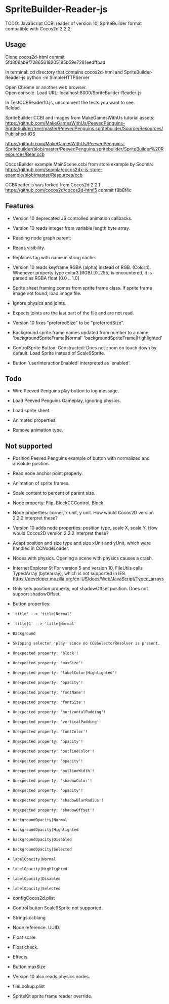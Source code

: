 SpriteBuilder-Reader-js
=======================

TODO:  JavaScript CCBI reader of version 10, SpriteBuilder format compatible with Cocos2d 2.2.2.  


Usage
-----

Clone cocos2d-html commit 5fd806ab9f72865618205195b59e7281eedffbad

In terminal:
cd directory that contains cocos2d-html and SpriteBuilder-Reader-js
python -m SimpleHTTPServer

Open Chrome or another web browser.  
Open console.
Load URL:
localhost:8000/SpriteBuilder-Reader-js

In TestCCBReader10.js, uncomment the tests you want to see.  
Reload.

SpriteBuilder CCBI and images from MakeGamesWithUs tutorial assets:
https://github.com/MakeGamesWithUs/PeevedPenguins-Spritebuilder/tree/master/PeevedPenguins.spritebuilder/Source/Resources/Published-iOS

https://github.com/MakeGamesWithUs/PeevedPenguins-Spritebuilder/blob/master/PeevedPenguins.spritebuilder/SpriteBuilder%20Resources/Bear.ccb

CocosBuilder example MainScene.ccbi from store example by Soomla:
https://github.com/soomla/cocos2dx-js-store-example/blob/master/Resources/ccb

CCBReader.js was forked from Cocos2d 2.2.1
https://github.com/cocos2d/cocos2d-html5
commit f8b8f4c


Features
--------

 * Version 10 deprecated JS controlled animation callbacks.
 
 * Version 10 reads integer from variable length byte array.
  
 * Reading node graph parent:
  
 * Reads visibility.
 
 * Replaces tag with name in string cache.
  
 * Version 10 reads keyframe RGBA (alpha) instead of RGB.  (Color4).  Whenever property type color3 (RGB) [0..255] is encountered, it is parsed as RGBA float [0.0 .. 1.0]
  
 * Sprite sheet framing comes from sprite frame class.
   If sprite frame image not found, load image file.
  
 * Ignore physics and joints.  
 
 * Expects joints are the last part of the file and are not read.
 
 * Version 10 fixes "preferedSize" to be "preferredSize".

 * Background sprite frame names updated from number to a name:
   'backgroundSpriteFrame|Normal'
   'backgroundSpriteFrame|Highlighted' 
 
 * ControlSprite Button:
       Constructed:  Does not zoom on touch down by default.
       Load Sprite instead of Scale9Sprite.
 
 * Button 'userInteractionEnabled' interpreted as 'enabled'.

Todo
----

 * Wire Peeved Penguins play button to log message.

 * Load Peeved Penguins Gameplay, ignoring physics.

 * Load sprite sheet.
 
 * Animated properties.
 
 * Remove animation type.

Not supported
-------------

 * Position Peeved Penguins example of button with normalized and absolute position.

 * Read node anchor point properly.
 
 * Animation of sprite frames.
 
 * Scale content to percent of parent size.

 * Node property:  Flip, BlockCCControl, Block.

 * Node properties:  corner, x unit, y unit.  How would Cocos2D version 2.2.2 interpret these?
 
 * Version 10 adds node properties:  position type, scale X, scale Y.  How would Cocos2D version 2.2.2 interpret these?
 
 * Adapt position and size type and size xUnit and yUnit, which were handled in CCNodeLoader. 

 * Nodes with physics.  Opening a scene with physics causes a crash.

 * Internet Explorer 9: For version 5 and version 10, FileUtils calls TypedArray (bytearray), which is not supported in IE9.
 <https://developer.mozilla.org/en-US/docs/Web/JavaScript/Typed_arrays>

 * Only sets position property, not shadowOffset position.  Does not support shadowOffset.
 
 * Button properties:
 *     'title' --> 'title|Normal'
 *     'title|1' --> 'title|Normal'
 *     Background 
 *     Skipping selector 'play' since no CCBSelectorResolver is present.
 *     Unexpected property: 'block'!
 *     Unexpected property: 'maxSize'!
 *     Unexpected property: 'labelColor|Highlighted'!
 *     Unexpected property: 'opacity'!
 *     Unexpected property: 'fontName'!
 *     Unexpected property: 'fontSize'!
 *     Unexpected property: 'horizontalPadding'!
 *     Unexpected property: 'verticalPadding'!
 *     Unexpected property: 'fontColor'!
 *     Unexpected property: 'opacity'!
 *     Unexpected property: 'outlineColor'!
 *     Unexpected property: 'opacity'!
 *     Unexpected property: 'outlineWidth'!
 *     Unexpected property: 'shadowColor'!
 *     Unexpected property: 'opacity'!
 *     Unexpected property: 'shadowBlurRadius'!
 *     Unexpected property: 'shadowOffset'! 
 *     backgroundOpacity|Normal
 *     backgroundOpacity|Highlighted
 *     backgroundOpacity|Disabled
 *     backgroundOpacity|Selected
 *     labelOpacity|Normal
 *     labelOpacity|Highlighted
 *     labelOpacity|Disabled
 *     labelOpacity|Selected

 * configCocos2d.plist 
 
 * Control button Scale9Sprite not supported.
 
 * Strings.ccblang
 
 * Node reference.  UUID.
 
 * Float scale.
 
 * Float check.
 
 * Effects.
 
 * Button maxSize
 
 * Version 10 also reads physics nodes.
  
 * fileLookup.plist
 
 * SpriteKit sprite frame reader override.


